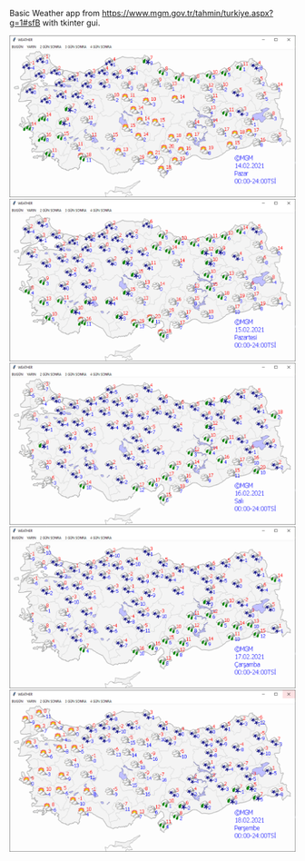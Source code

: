 Basic Weather app from https://www.mgm.gov.tr/tahmin/turkiye.aspx?g=1#sfB with tkinter gui.

![](ss/1.PNG)
![](ss/2.PNG)
![](ss/3.PNG)
![](ss/4.PNG)
![](ss/5.PNG)
